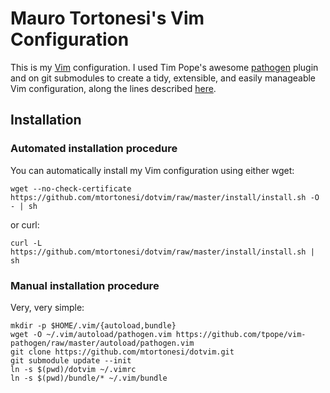 # Mauro Tortonesi's Vim Configuration

This is my [Vim](http://www.vim.org) configuration. I used Tim Pope's awesome
[pathogen](https://github.com/tpope/vim-pathogen) plugin and on git submodules
to create a tidy, extensible, and easily manageable Vim configuration, along
the lines described
[here](http://vimcasts.org/episodes/synchronizing-plugins-with-git-submodules-and-pathogen/).


## Installation

### Automated installation procedure

You can automatically install my Vim configuration using either wget:

    wget --no-check-certificate https://github.com/mtortonesi/dotvim/raw/master/install/install.sh -O - | sh

or curl:

    curl -L https://github.com/mtortonesi/dotvim/raw/master/install/install.sh | sh



### Manual installation procedure

Very, very simple:

    mkdir -p $HOME/.vim/{autoload,bundle}
    wget -O ~/.vim/autoload/pathogen.vim https://github.com/tpope/vim-pathogen/raw/master/autoload/pathogen.vim 
    git clone https://github.com/mtortonesi/dotvim.git
    git submodule update --init
    ln -s $(pwd)/dotvim ~/.vimrc
    ln -s $(pwd)/bundle/* ~/.vim/bundle

